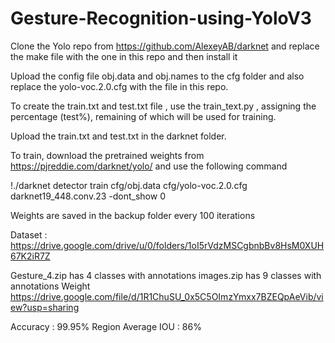 # Gesture-Recognition-using-YoloV3


Clone the Yolo repo from https://github.com/AlexeyAB/darknet and replace the make file with the one in this repo and then install it

Upload the config file obj.data and obj.names to the cfg folder and also replace the yolo-voc.2.0.cfg with the file in this repo.

To create the train.txt and test.txt file , use the train_text.py , assigning the percentage (test%), remaining of which will be used for training.

Upload the train.txt and test.txt in the darknet folder.

To train, download the pretrained weights from https://pjreddie.com/darknet/yolo/ and use the following command

!./darknet detector train cfg/obj.data cfg/yolo-voc.2.0.cfg darknet19_448.conv.23 -dont_show 0

Weights are saved in the backup folder every 100 iterations

Dataset :
https://drive.google.com/drive/u/0/folders/1oI5rVdzMSCgbnbBv8HsM0XUH67K2iR7Z

Gesture_4.zip has 4 classes with annotations
images.zip has 9 classes with annotations
Weight https://drive.google.com/file/d/1R1ChuSU_0x5C5OImzYmxx7BZEQpAeVib/view?usp=sharing

Accuracy : 99.95%
Region Average IOU : 86% 
